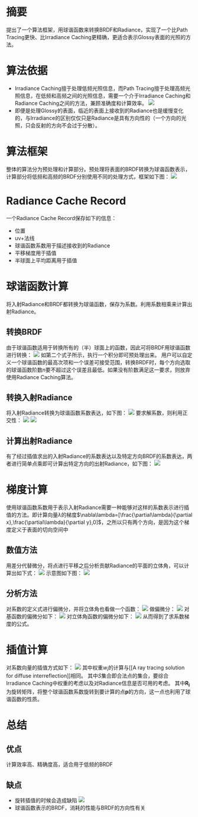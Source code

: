 # 摘要
提出了一个算法框架，用球谐函数来转换BRDF和Radiance，实现了一个比Path Tracing更快、比Irradiance Caching更精确，更适合表示Glossy表面的光照的方法。

# 算法依据
+ Irradiance Caching擅于处理低频光照信息，而Path Tracing擅于处理高频光照信息，在低频和高频之间的光照信息，需要一个介于Irradiance Caching和Radiance Caching之间的方法，兼顾准确度和计算效率。
![](次表面散射/Irradiance%20Caching%20and%20Radiance%20Caching/pics/15.png)
+ 即便是处理Glossy的表面，临近的表面上接收到的Radiance也是缓慢变化的，与Irradiance的区别仅仅只是Radiance是具有方向性的（一个方向的光照，只会反射的方向不会过于分散）。

# 算法框架
整体的算法分为预处理和计算部分。预处理将表面的BRDF转换为球谐函数表示，计算部分将低频和高频的BRDF分别使用不同的处理方式，框架如下图：
![](次表面散射/Irradiance%20Caching%20and%20Radiance%20Caching/pics/16.png)

# Radiance Cache Record
一个Radiance Cache Record保存如下的信息：
+ 位置
+ uv+法线
+ 球谐函数系数用于描述接收到的Radiance
+ 平移梯度用于插值
+ 半球面上平均距离用于插值

# 球谐函数计算
将入射Radiance和BRDF都转换为球谐函数，保存为系数。利用系数相乘来计算出射Radiance。
## 转换BRDF
由于球谐函数适用于转换所有的（半）球面上的函数，因此可将BRDF用球谐函数进行转换：
![](次表面散射/Irradiance%20Caching%20and%20Radiance%20Caching/pics/17.png)
如第二个式子所示，执行一个积分即可预处理出来。
用户可以自定义一个球谐函数的最高次项和一个误差可接受范围，转换BRDF时，每个方向选取的球谐函数阶数$n$要不超过这个误差且最低。如果没有阶数满足这一要求，则放弃使用Radiance Caching算法。

## 转换入射Radiance
将入射Radiance转换为球谐函数系数表达，如下图：
![](次表面散射/Irradiance%20Caching%20and%20Radiance%20Caching/pics/18.png)
要求解系数，则利用正交性：
![](次表面散射/Irradiance%20Caching%20and%20Radiance%20Caching/pics/19.png)
![](次表面散射/Irradiance%20Caching%20and%20Radiance%20Caching/pics/20.png)

## 计算出射Radiance
有了经过插值求出的入射Radiance的系数表达以及特定方向BRDF的系数表达，两者进行简单点乘即可计算出特定方向的出射Radiance，如下图：
![](次表面散射/Irradiance%20Caching%20and%20Radiance%20Caching/pics/21.png)

# 梯度计算
使用球谐函数系数用于表示入射Radiance需要一种能够对这样的系数表示进行插值的方法。即计算向量$\lambda$的梯度$\nabla\lambda=[\frac{\partial\lambda}{\partial x},\frac{\partial\lambda}{\partial y},0]$，之所以只有两个方向，是因为这个梯度定义于表面的切向空间中
## 数值方法
用差分代替微分，将点进行平移之后分析贡献Radiance的平面的立体角，可以计算出如下式：
![](次表面散射/Irradiance%20Caching%20and%20Radiance%20Caching/pics/22.png)
示意图如下图：
![](次表面散射/Irradiance%20Caching%20and%20Radiance%20Caching/pics/23.png)

## 分析方法
对系数的定义式进行偏微分，并将立体角也看做一个函数：
![](次表面散射/Irradiance%20Caching%20and%20Radiance%20Caching/pics/24.png)
做偏微分：
![](次表面散射/Irradiance%20Caching%20and%20Radiance%20Caching/pics/25.png)
对基函数的偏微分如下：
![](次表面散射/Irradiance%20Caching%20and%20Radiance%20Caching/pics/26.png)
对立体角函数的偏微分如下：
![](次表面散射/Irradiance%20Caching%20and%20Radiance%20Caching/pics/27.png)
从而得到了求系数梯度的公式。

# 插值计算
对系数向量的插值方式如下：
![](次表面散射/Irradiance%20Caching%20and%20Radiance%20Caching/pics/28.png)
其中权重$w_i$的计算与[[A ray tracing solution for diffuse interreflection]]相同。
其中$S$集合即合法点的集合，要综合Irradiance Caching中权重的考虑以及对Radiance信息是否可用的考虑。
其中$\mathbf{R_i}$为旋转矩阵，将整个球谐函数系数旋转到要计算的点$\mathbf{p}$的方向，这一点也利用了球谐函数的性质。

# 总结
## 优点
计算效率高、精确度高，适合用于低频的BRDF
## 缺点
+ 旋转插值的时候会造成缺陷
![](次表面散射/Irradiance%20Caching%20and%20Radiance%20Caching/pics/29.png)
+ 球谐函数表示的BRDF，消耗的性能与BRDF的方向性有关